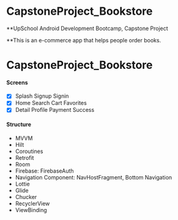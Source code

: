 # CapstoneProject_Bookstore

**UpSchool Android Development Bootcamp, Capstone Project

**This is an e-commerce app that helps people order books.

# CapstoneProject_Bookstore

#### Screens
- [x] Splash  Signup  Signin
- [x] Home  Search  Cart  Favorites
- [x] Detail  Profile  Payment  Success

#### Structure
- MVVM
- Hilt
- Coroutines
- Retrofit
- Room
- Firebase: FirebaseAuth
- Navigation Component: NavHostFragment, Bottom Navigation
- Lottie
- Glide
- Chucker
- RecyclerView
- ViewBinding


